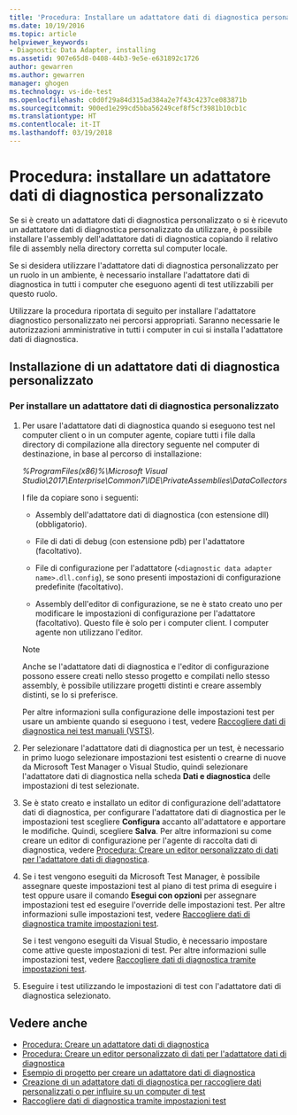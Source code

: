 ```yaml
---
title: 'Procedura: Installare un adattatore dati di diagnostica personalizzato in Visual Studio | Microsoft Docs'
ms.date: 10/19/2016
ms.topic: article
helpviewer_keywords:
- Diagnostic Data Adapter, installing
ms.assetid: 907e65d8-0408-44b3-9e5e-e631892c1726
author: gewarren
ms.author: gewarren
manager: ghogen
ms.technology: vs-ide-test
ms.openlocfilehash: c0d0f29a84d315ad384a2e7f43c4237ce083871b
ms.sourcegitcommit: 900ed1e299cd5bba56249cef8f5cf3981b10cb1c
ms.translationtype: HT
ms.contentlocale: it-IT
ms.lasthandoff: 03/19/2018
---
```

# <a name="how-to-install-a-custom-diagnostic-data-adapter"></a>Procedura: installare un adattatore dati di diagnostica personalizzato

Se si è creato un adattatore dati di diagnostica personalizzato o si è ricevuto un adattatore dati di diagnostica personalizzato da utilizzare, è possibile installare l'assembly dell'adattatore dati di diagnostica copiando il relativo file di assembly nella directory corretta sul computer locale.

 Se si desidera utilizzare l'adattatore dati di diagnostica personalizzato per un ruolo in un ambiente, è necessario installare l'adattatore dati di diagnostica in tutti i computer che eseguono agenti di test utilizzabili per questo ruolo.

 Utilizzare la procedura riportata di seguito per installare l'adattatore diagnostico personalizzato nei percorsi appropriati. Saranno necessarie le autorizzazioni amministrative in tutti i computer in cui si installa l'adattatore dati di diagnostica.

## <a name="installing-a-custom-diagnostic-data-adapter"></a>Installazione di un adattatore dati di diagnostica personalizzato

### <a name="to-install-a-custom-diagnostic-data-adapter"></a>Per installare un adattatore dati di diagnostica personalizzato

1.  Per usare l'adattatore dati di diagnostica quando si eseguono test nel computer client o in un computer agente, copiare tutti i file dalla directory di compilazione alla directory seguente nel computer di destinazione, in base al percorso di installazione:

     *%ProgramFiles(x86)%\Microsoft Visual Studio\2017\Enterprise\Common7\IDE\PrivateAssemblies\DataCollectors*

     I file da copiare sono i seguenti:

    -   Assembly dell'adattatore dati di diagnostica (con estensione dll) (obbligatorio).

    -   File di dati di debug (con estensione pdb) per l'adattatore (facoltativo).

    -   File di configurazione per l'adattatore (`<diagnostic data adapter name>.dll.config`), se sono presenti impostazioni di configurazione predefinite (facoltativo).

    -   Assembly dell'editor di configurazione, se ne è stato creato uno per modificare le impostazioni di configurazione per l'adattatore (facoltativo). Questo file è solo per i computer client. I computer agente non utilizzano l'editor.

    > [!NOTE]
    > Anche se l'adattatore dati di diagnostica e l'editor di configurazione possono essere creati nello stesso progetto e compilati nello stesso assembly, è possibile utilizzare progetti distinti e creare assembly distinti, se lo si preferisce.

     Per altre informazioni sulla configurazione delle impostazioni test per usare un ambiente quando si eseguono i test, vedere [Raccogliere dati di diagnostica nei test manuali (VSTS)](/vsts/manual-test/mtm/collect-more-diagnostic-data-in-manual-tests).

2.  Per selezionare l'adattatore dati di diagnostica per un test, è necessario in primo luogo selezionare impostazioni test esistenti o crearne di nuove da Microsoft Test Manager o Visual Studio, quindi selezionare l'adattatore dati di diagnostica nella scheda **Dati e diagnostica** delle impostazioni di test selezionate.

3.  Se è stato creato e installato un editor di configurazione dell'adattatore dati di diagnostica, per configurare l'adattatore dati di diagnostica per le impostazioni test scegliere **Configura** accanto all'adattatore e apportare le modifiche. Quindi, scegliere **Salva**. Per altre informazioni su come creare un editor di configurazione per l'agente di raccolta dati di diagnostica, vedere [Procedura: Creare un editor personalizzato di dati per l'adattatore dati di diagnostica](../test/how-to-create-a-custom-editor-for-data-for-your-diagnostic-data-adapter.md).

4.  Se i test vengono eseguiti da Microsoft Test Manager, è possibile assegnare queste impostazioni test al piano di test prima di eseguire i test oppure usare il comando **Esegui con opzioni** per assegnare impostazioni test ed eseguire l'override delle impostazioni test. Per altre informazioni sulle impostazioni test, vedere [Raccogliere dati di diagnostica tramite impostazioni test](../test/collect-diagnostic-information-using-test-settings.md).

     Se i test vengono eseguiti da Visual Studio, è necessario impostare come attive queste impostazioni di test. Per altre informazioni sulle impostazioni test, vedere [Raccogliere dati di diagnostica tramite impostazioni test](../test/collect-diagnostic-information-using-test-settings.md).

5.  Eseguire i test utilizzando le impostazioni di test con l'adattatore dati di diagnostica selezionato.

## <a name="see-also"></a>Vedere anche

- [Procedura: Creare un adattatore dati di diagnostica](../test/how-to-create-a-diagnostic-data-adapter.md)
- [Procedura: Creare un editor personalizzato di dati per l'adattatore dati di diagnostica](../test/how-to-create-a-custom-editor-for-data-for-your-diagnostic-data-adapter.md)
- [Esempio di progetto per creare un adattatore dati di diagnostica](../test/sample-project-for-creating-a-diagnostic-data-adapter.md)
- [Creazione di un adattatore dati di diagnostica per raccogliere dati personalizzati o per influire su un computer di test](../test/create-a-diagnostic-data-adapter-to-collect-custom-data-or-affect-a-test-machine.md)
- [Raccogliere dati di diagnostica tramite impostazioni test](../test/collect-diagnostic-information-using-test-settings.md)
